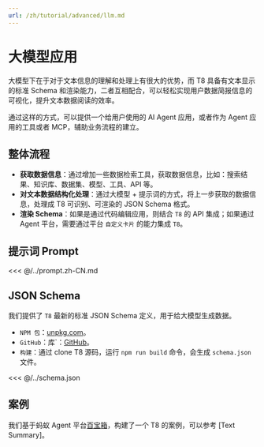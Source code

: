 ```yaml
---
url: /zh/tutorial/advanced/llm.md
---
```


# 大模型应用

大模型下在于对于文本信息的理解和处理上有很大的优势，而 T8 具备有文本显示的标准 Schema 和渲染能力，二者互相配合，可以轻松实现用户数据简报信息的可视化，提升文本数据阅读的效率。

通过这样的方式，可以提供一个给用户使用的 AI Agent 应用，或者作为 Agent 应用的工具或者 MCP，辅助业务流程的建立。

## 整体流程

* **获取数据信息**：通过增加一些数据检索工具，获取数据信息，比如：搜索结果、知识库、数据集、模型、工具、API 等。
* **对文本数据结构化处理**：通过大模型 + 提示词的方式，将上一步获取的数据信息，处理成 T8 可识别、可渲染的 JSON Schema 格式。
* **渲染 Schema**：如果是通过代码编辑应用，则结合 `T8` 的 API 集成；如果通过 Agent 平台，需要通过平台 `自定义卡片` 的能力集成 `T8`。

## 提示词 Prompt

<<< @/../prompt.zh-CN.md

## JSON Schema

我们提供了 `T8` 最新的标准 JSON Schema 定义，用于给大模型生成数据。

* `NPM 包`：[unpkg.com](http://unpkg.com/@antv/t8/dist/schema.json)。
* `GitHub`：库\`：[GitHub](https://github.com/antvis/T8/blob/main/schema.json)。
* `构建`：通过 clone T8 源码，运行 `npm run build` 命令，会生成 `schema.json` 文件。

<<< @/../schema.json

## 案例

我们基于蚂蚁 Agent 平台[百宝箱](https://www.tbox.cn/)，构建了一个 T8 的案例，可以参考 \[Text Summary]。
